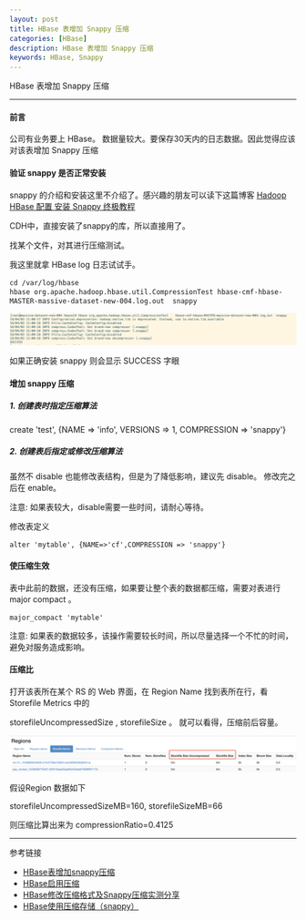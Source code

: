 ```yaml
---
layout: post
title: HBase 表增加 Snappy 压缩
categories: [HBase]
description: HBase 表增加 Snappy 压缩
keywords: HBase, Snappy
---
```


HBase 表增加 Snappy 压缩

---

#### 前言

公司有业务要上 HBase。 数据量较大。要保存30天内的日志数据。因此觉得应该对该表增加 Snappy 压缩


####  验证 snappy 是否正常安装

snappy 的介绍和安装这里不介绍了。感兴趣的朋友可以读下这篇博客 [Hadoop HBase 配置 安装 Snappy 终极教程](https://www.cnblogs.com/shitouer/archive/2013/01/14/2859475.html)

CDH中，直接安装了snappy的库，所以直接用了。

找某个文件，对其进行压缩测试。

我这里就拿 HBase log 日志试试手。 

``` 
cd /var/log/hbase
hbase org.apache.hadoop.hbase.util.CompressionTest hbase-cmf-hbase-MASTER-massive-dataset-new-004.log.out  snappy
```

![](/images/blog/2019-04-03-1.png)

如果正确安装 snappy 则会显示 SUCCESS 字眼 

#### 增加 snappy 压缩 


##### 1. 创建表时指定压缩算法

create 'test', {NAME => 'info', VERSIONS => 1, COMPRESSION => 'snappy'}

##### 2. 创建表后指定或修改压缩算法

虽然不 disable 也能修改表结构，但是为了降低影响，建议先 disable。 修改完之后在 enable。

注意: 如果表较大，disable需要一些时间，请耐心等待。

修改表定义
``` 
alter 'mytable', {NAME=>'cf',COMPRESSION => 'snappy'}  
```

#### 使压缩生效

表中此前的数据，还没有压缩，如果要让整个表的数据都压缩，需要对表进行 major compact 。

``` 
major_compact 'mytable'
```

注意: 如果表的数据较多，该操作需要较长时间，所以尽量选择一个不忙的时间，避免对服务造成影响。

#### 压缩比

打开该表所在某个 RS 的 Web 界面，在 Region Name 找到表所在行，看 Storefile Metrics 中的 

storefileUncompressedSize , storefileSize 。 就可以看得，压缩前后容量。

![](/images/blog/2019-04-03-2.png)

假设Region 数据如下

storefileUncompressedSizeMB=160, storefileSizeMB=66

则压缩比算出来为 compressionRatio=0.4125

---
参考链接
* [HBase表增加snappy压缩](https://blackwing.iteye.com/blog/1942037)
* [HBase启用压缩](https://www.cnblogs.com/wxyidea/p/9347362.html)
* [HBase修改压缩格式及Snappy压缩实测分享](https://www.cnblogs.com/shitouer/p/hbase-table-alter-compression-type-and-snappy-compression-compare.html)
* [HBase使用压缩存储（snappy）](https://www.cnblogs.com/tyoyi/p/4538830.html)